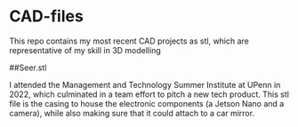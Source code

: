# CAD-files

This repo contains my most recent CAD projects as stl, which are representative of my skill in 3D modelling

##Seer.stl

I attended the Management and Technology Summer Institute at UPenn in 2022, which culminated in a team effort to pitch a new tech product. This stl file is the casing to house the 
electronic components (a Jetson Nano and a camera), while also making sure that it could attach to a car mirror.

